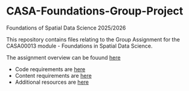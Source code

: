 # CASA-Foundations-Group-Project
Foundations of Spatial Data Science 2025/2026

This repository contains files relating to the Group Assignment for the CASA00013 module - Foundations in Spatial Data Science.

The assignment overview can be fouund [here](https://jreades.github.io/fsds/assessments/group.html)
- Code requirements are [here](https://jreades.github.io/fsds/assessments/code.html)
- Content requirements are [here](https://jreades.github.io/fsds/assessments/content.html)
- Additional resources are [here](https://jreades.github.io/fsds/assessments/resources.html)

